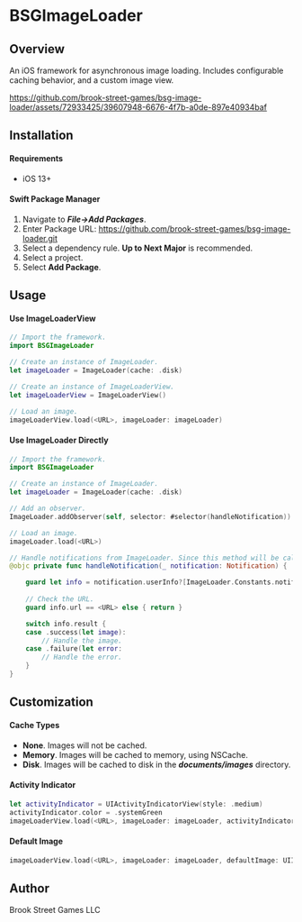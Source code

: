 # BSGImageLoader

## Overview

An iOS framework for asynchronous image loading. Includes configurable caching behavior, and a custom image view.

https://github.com/brook-street-games/bsg-image-loader/assets/72933425/39607948-6676-4f7b-a0de-897e40934baf

## Installation

#### Requirements

+ iOS 13+

#### Swift Package Manager

1. Navigate to ***File->Add Packages***.
3. Enter Package URL: https://github.com/brook-street-games/bsg-image-loader.git
3. Select a dependency rule. **Up to Next Major** is recommended.
4. Select a project.
5. Select **Add Package**.

## Usage

#### Use ImageLoaderView

```swift
// Import the framework.
import BSGImageLoader

// Create an instance of ImageLoader.
let imageLoader = ImageLoader(cache: .disk)

// Create an instance of ImageLoaderView.
let imageLoaderView = ImageLoaderView()

// Load an image.
imageLoaderView.load(<URL>, imageLoader: imageLoader)
```

#### Use ImageLoader Directly

```swift
// Import the framework.
import BSGImageLoader

// Create an instance of ImageLoader.
let imageLoader = ImageLoader(cache: .disk)

// Add an observer.
ImageLoader.addObserver(self, selector: #selector(handleNotification))

// Load an image.
imageLoader.load(<URL>)

// Handle notifications from ImageLoader. Since this method will be called for every image that is loaded, the URL should be checked before using the image. 
@objc private func handleNotification(_ notification: Notification) {

	guard let info = notification.userInfo?[ImageLoader.Constants.notificationInfoParameter] as? ImageLoader.NotificationInfo else { return }
	
	// Check the URL.
	guard info.url == <URL> else { return }

	switch info.result {
	case .success(let image): 
		// Handle the image. 
	case .failure(let error: 
		// Handle the error.
	}
}
```

## Customization

#### Cache Types

* **None**. Images will not be cached.
* **Memory**. Images will be cached to memory, using NSCache.
* **Disk**. Images will be cached to disk in the ***documents/images*** directory.

#### Activity Indicator

```swift
let activityIndicator = UIActivityIndicatorView(style: .medium)
activityIndicator.color = .systemGreen
imageLoaderView.load(<URL>, imageLoader: imageLoader, activityIndicator: activityIndicator)
```

#### Default Image

```swift
imageLoaderView.load(<URL>, imageLoader: imageLoader, defaultImage: UIImage())
```

## Author

Brook Street Games LLC

